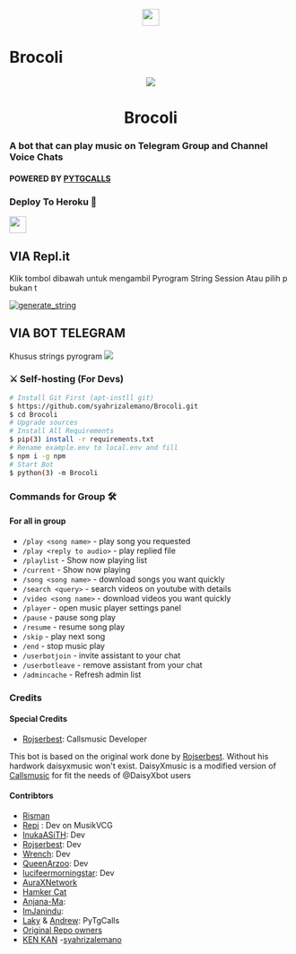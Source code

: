 <p align="center">
  <a href="https://github.com/syahrizalemano/Brocoli">
     <img height="30px" src="https://img.shields.io/badge/BR%20Music%20COLI-black?style=for-the-badge&logo=github">
  </a>
</p>

# Brocoli
<p align="center">
  <img src="https://telegra.ph/file/c1715dedc403ebf896e57.png">
</p>
<h1 align="center">
  <b>Brocoli</b>
</h1>

### A bot that can play music on Telegram Group and Channel Voice Chats
#### POWERED BY [PYTGCALLS](https://github.com/pytgcalls/pytgcalls)



### Deploy To Heroku </h4>

<p align="left">
  <a href="https://github.com/syahrizalemano/Music-Ken-1.git">
     <img height="30px" src="https://img.shields.io/badge/Deploy%20To%20Heroku-blueviolet?style=for-the-badge&logo=heroku">
  </a>

## VIA Repl.it
Klik tombol dibawah untuk mengambil Pyrogram String Session Atau pilih p bukan t

<a href="https://replit.com/@kenkannih/strings-session#main.py"><img src="https://img.shields.io/badge/STRINGS-SESSION-blue?style=for-the-badge&logo=repl.it" alt="generate_string" /></a>

## VIA BOT TELEGRAM
Khusus strings pyrogram
<a href="https://t.me/Stringdurhakabot"><img src="https://img.shields.io/badge/STRING BOT-black?style=for-the-badge&logo=Telegram" /></a>

### ⚔ Self-hosting (For Devs) 
```sh
# Install Git First (apt-instll git)
$ https://github.com/syahrizalemano/Brocoli.git
$ cd Brocoli
# Upgrade sources
# Install All Requirements 
$ pip(3) install -r requirements.txt
# Rename example.env to local.env and fill
$ npm i -g npm
# Start Bot 
$ python(3) -m Brocoli
```

### Commands for Group 🛠
#### For all in group

- `/play <song name>` - play song you requested
- `/play <reply to audio>` - play replied file
- `/playlist` - Show now playing list
- `/current` - Show now playing
- `/song <song name>` - download songs you want quickly
- `/search <query>` - search videos on youtube with details
- `/video <song name>` - download videos you want quickly
- `/player` - open music player settings panel
- `/pause` - pause song play
- `/resume` - resume song play
- `/skip` - play next song
- `/end` - stop music play
- `/userbotjoin` - invite assistant to your chat
- `/userbotleave` - remove assistant from your chat
- `/admincache` - Refresh admin list



### Credits
#### Special Credits
- [Rojserbest](http://github.com/rojserbes): Callsmusic Developer

This bot is based on the original work done by [Rojserbest](http://github.com/rojserbest). Without his hardwork daisyxmusic won't exist. 
DaisyXmusic is a modified version of [Callsmusic](https://github.com/callsmusic/callsmusic) for fit the needs of @DaisyXbot users

#### Contribtors
- [Risman](https://github.com/mrismanaziz/Music-Man)
- [Repi](https://github.com/collinfowel) : Dev on MusikVCG 
- [InukaASiTH](https://github.com/InukaAsith): Dev
- [Rojserbest](http://github.com/rojserbes): Dev
- [Wrench](https://github.com/EverythingSuckz/): Dev
- [QueenArzoo](https://github.com/QueenArzoo): Dev
- [lucifeermorningstar](https://github.com/lucifeermorningstar): Dev
- [AuraXNetwork](https://github.com/AuraXNetwork/AuraXMusicBot)
- [Hamker Cat](https://github.com/thehamkercat/)
- [Anjana-Ma](https://github.com/Anjana-Ma): 
- [ImJanindu](https://github.com/ImJanindu): 
- [Laky](https://github.com/Laky-64) & [Andrew](https://github.com/AndrewLaneX): PyTgCalls
- [Original Repo owners](https://github.com/suprojects/CallsMusic)
- [KEN KAN](https://github.com/kenkannih/Music-Ken)
-[syahrizalemano](https://github.com/syahrizalemano/Brocoli)